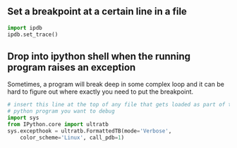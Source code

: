 ## Set a breakpoint at a certain line in a file
```python
import ipdb
ipdb.set_trace()
```

## Drop into ipython shell when the running program raises an exception
Sometimes, a program will break deep in some complex loop and it can be hard to 
figure out where exactly you need to put the breakpoint.
```python
# insert this line at the top of any file that gets loaded as part of the 
# python program you want to debug
import sys
from IPython.core import ultratb
sys.excepthook = ultratb.FormattedTB(mode='Verbose',
    color_scheme='Linux', call_pdb=1)
```